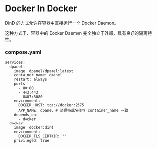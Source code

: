 # Docker In Docker

DinD 的方式允许在容器中直接运行一个 Docker Daemon。

这种方式下，容器中的 Docker Daemon 完全独立于外部，具有良好的隔离特性。

### compose.yaml

```
services:
  dpanel:
    image: dpanel/dpanel:latest
    container_name: dpanel
    restart: always
    ports:
      - 80:80
      - 443:443
      - 8807:8080
    environment:
      DOCKER_HOST: tcp://docker:2375
      APP_NAME: dpanel # 请保持此名称与 container_name 一致
    depends_on:
      - docker
  docker:
    image: docker:dind
    environment:
      DOCKER_TLS_CERTDIR: ""
    privileged: true 
```